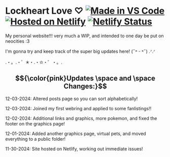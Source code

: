 # Lockheart Love ♡ [![Made in VS Code](https://img.shields.io/badge/Made_in-VS_Code-blue)](https://code.visualstudio.com) [![Hosted on Netlify](https://img.shields.io/badge/Hosted_On-Netlify-teal)](https://www.netlify.com) [![Netlify Status](https://api.netlify.com/api/v1/badges/5848a38c-4b0c-4758-9a26-7d619c6d0ac6/deploy-status)](https://app.netlify.com/sites/lockheartlove/deploys)

My personal website!!! very much a WIP, and intended to one day be put on neocities :3

I'm gonna try and keep track of the super big updates here! (˶˃ ᵕ ˂˶) .ᐟ.ᐟ

.・。.・゜✭・.・✫・゜・。. 

## $${\color{pink}Updates \space and \space Changes:}$$
12-03-2024: Altered posts page so you can sort alphabetically!

12-03-2024: Joined my first webring and applied to some fanlistings!!

12-02-2024: Additional links and graphics, more pokemon, and fixed the footer on the graphics page!

12-01-2024: Added another graphics page, virtual pets, and moved everything to a public folder!

11-30-2024: Site hosted on Netlify, working out immediate issues!

